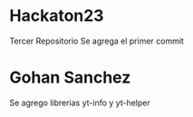 # Hackaton23
Tercer Repositorio
Se agrega el primer commit

# Gohan Sanchez
Se agrego librerias yt-info y yt-helper